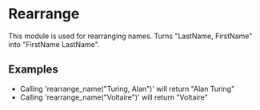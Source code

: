 Rearrange
=========

This module is used for rearranging names.
Turns "LastName, FirstName" into "FirstName LastName".

## Examples

 * Calling 'rearrange_name("Turing, Alan")' will return "Alan Turing"
 * Calling 'rearrange_name("Voltaire")' will return "Voltaire"
